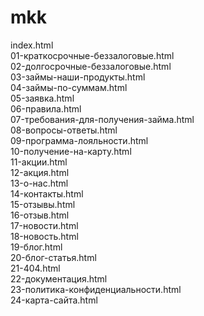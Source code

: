 # mkk
 
index.html<br>
01-краткосрочные-беззалоговые.html<br>
02-долгосрочные-беззалоговые.html<br>
03-займы-наши-продукты.html<br>
04-займы-по-суммам.html<br>
05-заявка.html<br>
06-правила.html<br>
07-требования-для-получения-займа.html<br>
08-вопросы-ответы.html<br>
09-программа-лояльности.html<br>
10-получение-на-карту.html<br>
11-акции.html<br>
12-акция.html<br>
13-о-нас.html<br>
14-контакты.html<br>
15-отзывы.html<br>
16-отзыв.html<br>
17-новости.html<br>
18-новость.html<br>
19-блог.html<br>
20-блог-статья.html<br>
21-404.html<br>
22-документация.html<br>
23-политика-конфиденциальности.html<br>
24-карта-сайта.html<br>

